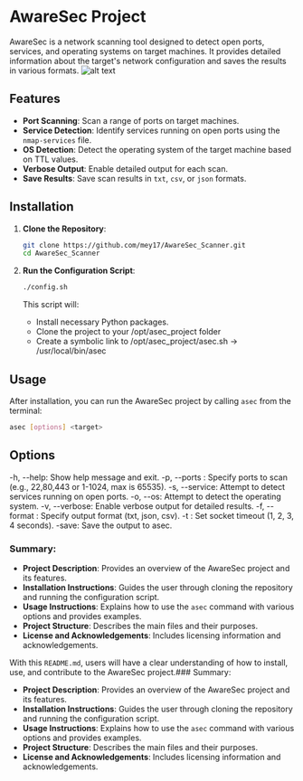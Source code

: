 # AwareSec Project

AwareSec is a network scanning tool designed to detect open ports, services, and operating systems on target machines. It provides detailed information about the target's network configuration and saves the results in various formats.
![alt text](https://github.com/mey17/AwareSec_Scanner/img.png)
## Features

- **Port Scanning**: Scan a range of ports on target machines.
- **Service Detection**: Identify services running on open ports using the `nmap-services` file.
- **OS Detection**: Detect the operating system of the target machine based on TTL values.
- **Verbose Output**: Enable detailed output for each scan.
- **Save Results**: Save scan results in `txt`, `csv`, or `json` formats.

## Installation

1. **Clone the Repository**:
    ```bash
    git clone https://github.com/mey17/AwareSec_Scanner.git
    cd AwareSec_Scanner
    ```

2. **Run the Configuration Script**:
    ```bash
    ./config.sh
    ```

    This script will:
    - Install necessary Python packages.
    - Clone the project to your /opt/asec_project folder
    - Create a symbolic link to /opt/asec_project/asec.sh -> /usr/local/bin/asec
## Usage

After installation, you can run the AwareSec project by calling `asec` from the terminal:

```bash
asec [options] <target>
```

## Options
-h, --help: Show help message and exit.
-p, --ports <ports>: Specify ports to scan (e.g., 22,80,443 or 1-1024, max is 65535).
-s, --service: Attempt to detect services running on open ports.
-o, --os: Attempt to detect the operating system.
-v, --verbose: Enable verbose output for detailed results.
-f, --format <type>: Specify output format (txt, json, csv).
-t <timeout>: Set socket timeout (1, 2, 3, 4 seconds).
-save: Save the output to asec.



### Summary:
- **Project Description**: Provides an overview of the AwareSec project and its features.
- **Installation Instructions**: Guides the user through cloning the repository and running the configuration script.
- **Usage Instructions**: Explains how to use the `asec` command with various options and provides examples.
- **Project Structure**: Describes the main files and their purposes.
- **License and Acknowledgements**: Includes licensing information and acknowledgements.

With this `README.md`, users will have a clear understanding of how to install, use, and contribute to the AwareSec project.### Summary:
- **Project Description**: Provides an overview of the AwareSec project and its features.
- **Installation Instructions**: Guides the user through cloning the repository and running the configuration script.
- **Usage Instructions**: Explains how to use the `asec` command with various options and provides examples.
- **Project Structure**: Describes the main files and their purposes.
- **License and Acknowledgements**: Includes licensing information and acknowledgements.


